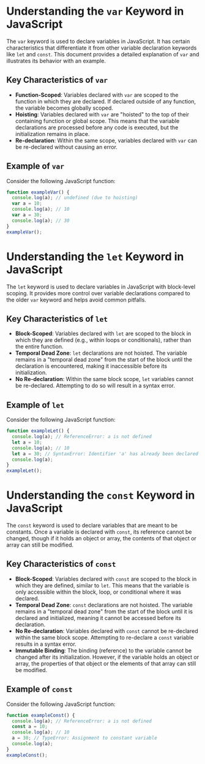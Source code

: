 # Understanding the `var` Keyword in JavaScript

The `var` keyword is used to declare variables in JavaScript. It has certain characteristics that differentiate it from other variable declaration keywords like `let` and `const`. This document provides a detailed explanation of `var` and illustrates its behavior with an example.

## Key Characteristics of `var`

- **Function-Scoped**: Variables declared with `var` are scoped to the function in which they are declared. If declared outside of any function, the variable becomes globally scoped.
- **Hoisting**: Variables declared with `var` are "hoisted" to the top of their containing function or global scope. This means that the variable declarations are processed before any code is executed, but the initialization remains in place.
- **Re-declaration**: Within the same scope, variables declared with `var` can be re-declared without causing an error.

## Example of `var`

Consider the following JavaScript function:

```javascript
function exampleVar() {
  console.log(a); // undefined (due to hoisting)
  var a = 10;
  console.log(a); // 10
  var a = 30;
  console.log(a); // 30
}
exampleVar();
```

# Understanding the `let` Keyword in JavaScript

The `let` keyword is used to declare variables in JavaScript with block-level scoping. It provides more control over variable declarations compared to the older `var` keyword and helps avoid common pitfalls.

## Key Characteristics of `let`

- **Block-Scoped**: Variables declared with `let` are scoped to the block in which they are defined (e.g., within loops or conditionals), rather than the entire function.
- **Temporal Dead Zone**: `let` declarations are not hoisted. The variable remains in a "temporal dead zone" from the start of the block until the declaration is encountered, making it inaccessible before its initialization.
- **No Re-declaration**: Within the same block scope, `let` variables cannot be re-declared. Attempting to do so will result in a syntax error.

## Example of `let`

Consider the following JavaScript function:

```javascript
function exampleLet() {
  console.log(a); // ReferenceError: a is not defined
  let a = 10;
  console.log(a); // 10
  let a = 30; // SyntaxError: Identifier 'a' has already been declared
  console.log(a);
}
exampleLet();
```

# Understanding the `const` Keyword in JavaScript

The `const` keyword is used to declare variables that are meant to be constants. Once a variable is declared with `const`, its reference cannot be changed, though if it holds an object or array, the contents of that object or array can still be modified.

## Key Characteristics of `const`

- **Block-Scoped**: Variables declared with `const` are scoped to the block in which they are defined, similar to `let`. This means that the variable is only accessible within the block, loop, or conditional where it was declared.
- **Temporal Dead Zone**: `const` declarations are not hoisted. The variable remains in a "temporal dead zone" from the start of the block until it is declared and initialized, meaning it cannot be accessed before its declaration.
- **No Re-declaration**: Variables declared with `const` cannot be re-declared within the same block scope. Attempting to re-declare a `const` variable results in a syntax error.
- **Immutable Binding**: The binding (reference) to the variable cannot be changed after its initialization. However, if the variable holds an object or array, the properties of that object or the elements of that array can still be modified.

## Example of `const`

Consider the following JavaScript function:

```javascript
function exampleConst() {
  console.log(a); // ReferenceError: a is not defined
  const a = 10;
  console.log(a); // 10
  a = 30; // TypeError: Assignment to constant variable
  console.log(a);
}
exampleConst();
```
